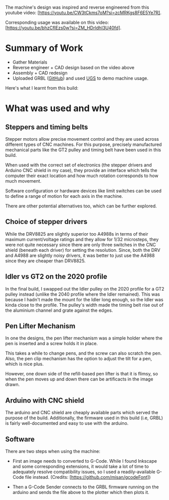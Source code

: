 The machine's design was inspired and reverse engineered from this youtube video:
[https://youtu.be/CW3tCkms7oM?si=zcMRKgs8F6E5Ye7R].

Corresponding usage was available on this video: [https://youtu.be/bhzCfIEzs0w?si=ZM_HDrldhI3U40fd].

# Summary of Work

+ Gather Materials
+ Reverse engineer + CAD design based on the video above
+ Assembly + CAD redesign
+ Uploaded GRBL ([GitHub](https://github.com/bdring/Grbl_Pen_Servo)) and used [UGS](https://universalgcodesender.com/) to demo machine usage.

Here's what I learnt from this build:

# What was used and why

## Steppers and timing belts

Stepper motors allow precise movement control and they are used across different types of CNC machines. For this purpose, precisely manufactured mechanical parts like the GT2 pulley and timing belt have been used in this build.

When used with the correct set of electronics (the stepper drivers and Arduino CNC shield in my case), they provide an interface which tells the computer their exact location and how much rotation corresponds to how much movement.

Software configuration or hardware devices like limit switches can be used to define a range of motion for each axis in the machine.

There are other potential alternatives too, which can be further explored.

## Choice of stepper drivers

While the DRV8825 are slightly superior too A4988s in terms of their maximum current/voltage ratings and they allow for 1/32 microsteps, they were not quite necessary since there are only three switches in the CNC shield (beneath each driver) for setting the resolution. Since, both the DRV and A4988 are slightly noisy drivers, it was better to just use the A4988 since they are cheaper than DRV8825.

## Idler vs GT2 on the 2020 profile

In the final build, I swapped out the Idler pulley on the 2020 profile for a GT2 pulley instead (unlike the 2040 profile where the Idler remained). This was because I hadn't made the mount for the Idler long enough, so the Idler was kinda close to the profile. The pulley's width made the timing belt rise out of the aluminium channel and grate against the edges.

## Pen Lifter Mechanism

In one the designs, the pen lifter mechanism was a simple holder where the pen is inserted and a screw holds it in place.

This takes a while to change pens, and the screw can also scratch the pen. Also, the pen clip mechanism has the option to adjust the tilt for a pen, which is nice plus.

However, one down side of the refill-based pen lifter is that it is flimsy, so when the pen moves up and down there can be artificacts in the image drawn.

## Arduino with CNC shield

The arduino and CNC shield are cheaply available parts which served the purpose of the build. Additionally, the firmware used in this build (i.e, GRBL) is fairly well-documented and easy to use with the arduino.

## Software

There are two steps when using the machine:
+ First an image needs to converted to G-Code. While I found Inkscape and some corresponding extensions, it would take a lot of time to adequately resolve compatibility issues, so I used a readily-available G-Code file instead. (Credits: [https://github.com/misan/gcodeFont])

+ Then a G-Code Sender connects to the GRBL firmware running on the arduino and sends the file above to the plotter which then plots it.
